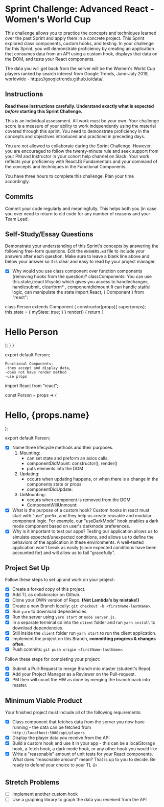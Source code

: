 # Sprint Challenge: Advanced React - Women's World Cup

This challenge allows you to practice the concepts and techniques learned over the past Sprint and apply them in a concrete project. This Sprint explored class components, custom hooks, and testing. In your challenge for this Sprint, you will demonstrate proficiency by creating an application that consumes data from an API using a custom hook, displays that data on the DOM, and tests your React components.

The data you will get back from the server will be the Women's World Cup players ranked by search interest from Google Trends, June-July 2019, worldwide - https://googletrends.github.io/data/.

## Instructions

**Read these instructions carefully. Understand exactly what is expected _before_ starting this Sprint Challenge.**

This is an individual assessment. All work must be your own. Your challenge score is a measure of your ability to work independently using the material covered through this sprint. You need to demonstrate proficiency in the concepts and objectives introduced and practiced in preceding days.

You are not allowed to collaborate during the Sprint Challenge. However, you are encouraged to follow the twenty-minute rule and seek support from your PM and Instructor in your cohort help channel on Slack. Your work reflects your proficiency with ReactJS Fundamentals and your command of the concepts and techniques in the Functional Components.

You have three hours to complete this challenge. Plan your time accordingly.

## Commits

Commit your code regularly and meaningfully. This helps both you (in case you ever need to return to old code for any number of reasons and your Team Lead.

## Self-Study/Essay Questions

Demonstrate your understanding of this Sprint's concepts by answering the following free-form questions. Edit the `ANSWERS.md` file to include your answers after each question. Make sure to leave a blank line above and below your answer so it is clear and easy to read by your project manager.

- [x] Why would you use class component over function components (removing hooks from the question)?
        classComponents:
        You can use this.state,(react lifcycle) which gives you access to handlechanges, handlesubmit, clearform* , componentdidmount
        It can handle statful logic, can manipulate the state
import React, { Component } from "react";

class Person extends Component {
  constructor(props){
    super(props);
    this.state = {
      myState: true;
    }
  }
   render() {
    return (
      <div>
        <h1>Hello Person</h1>
      </div>
    );
  }
}

export default Person;

    Functional Components:
    -they accept and display data, 
    -does not have render method
    -use props

import React from "react";

const Person = props => (
  <div>
    <h1>Hello, {props.name}</h1>
  </div>
);

export default Person;

- [x] Name three lifecycle methods and their purposes.
    1. Mounting:
        - can set state and preform an axios calls,
        - componentDidMount: constructor(), render()
        - puts elements into the DOM
    2. Updating:
        - occurs when updating happens, or when there is a change in the components state or props
        - componentDidUpdate: 
    3. UnMounting: 
        - occurs when component is removed from the DOM
        - ComponentWillUnmount: 
- [x] What is the purpose of a custom hook?
        Custom hooks in react must start with "use" prefix, and they help us create reusable and modular component logic. For example,
        our "useDarkMode" hook enables a dark mode component based on user's darkmode preferences.
- [x] Why is it important to test our apps?
        Testing our application allows us to simulate expected/unexpected conditions, and allows us to define the behaviors of the application
        in these environments. A well-tested application won't break as easily (since expected conditions have been accounted for) and will
        allow us to fail "gracefully".

## Project Set Up

Follow these steps to set up and work on your project:

- [x] Create a forked copy of this project.
- [x] Add TL as collaborator on Github.
- [x] Clone your OWN version of Repo. **(Not Lambda's by mistake!)**
- [x] Create a new Branch locally: `git checkout -b <firstName-lastName>`.
- [x] Run `yarn` to download dependencies.
- [x] Run the server using `yarn start` or `node server.js`.
- [x] In a separate terminal cd into the `client` folder and run `yarn install` to download dependencies.
- [x] Still inside the `client` folder run `yarn start` to run the client application.
- [x] Implement the project on this Branch, **committing progress & changes often.**
- [x] Push commits: `git push origin <firstName-lastName>`.

Follow these steps for completing your project:

- [x] Submit a Pull-Request to merge <firstName-lastName> Branch into master (student's  Repo).
- [x] Add your Project Manager as a Reviewer on the Pull-request.
- [x] PM then will count the HW as done by merging the branch back into master.

## Minimum Viable Product

Your finished project must include all of the following requirements:

- [x] Class component that fetches data from the server you now have running - the data can be fetched from `http://localhost:5000/api/players`
- [x] Display the player data you receive from the API
- [x] Build a custom hook and use it in your app - this can be a localStorage hook, a fetch hook, a dark mode hook, or any other hook you would like
- [x] Write a "reasonable" amount of unit tests for your React components. What does "reasonable amount" mean? That is up to you to decide. Be ready to defend your choice to your TL 👍

## Stretch Problems

- [ ] Implement another custom hook
- [ ] Use a graphing library to graph the data you received from the API
